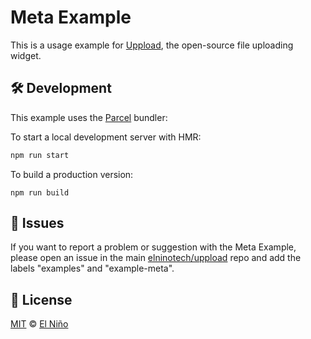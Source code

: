 # Meta Example

This is a usage example for [Uppload](https://github.com/elninotech/uppload), the open-source file uploading widget.

## 🛠 Development

This example uses the [Parcel](https://github.com/parcel-bundler/parcel) bundler:

To start a local development server with HMR:

```bash
npm run start
```

To build a production version:

```
npm run build
```

## 🐛 Issues

If you want to report a problem or suggestion with the Meta Example, please open an issue in the main [elninotech/uppload](https://github.com/elninotech/uppload) repo and add the labels "examples" and "example-meta".

## 📄 License

[MIT](https://github.com/elninotech/uppload-examples/blob/master/LICENSE) © [El Niño](https://elnino.tech)
